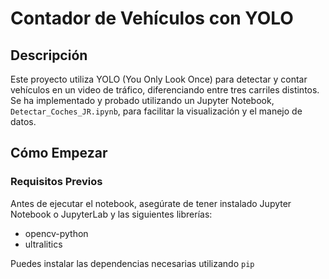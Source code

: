 # Contador de Vehículos con YOLO

## Descripción

Este proyecto utiliza YOLO (You Only Look Once) para detectar y contar vehículos en un video de tráfico, diferenciando entre tres carriles distintos. Se ha implementado y probado utilizando un Jupyter Notebook, `Detectar_Coches_JR.ipynb`, para facilitar la visualización y el manejo de datos.

## Cómo Empezar

### Requisitos Previos

Antes de ejecutar el notebook, asegúrate de tener instalado Jupyter Notebook o JupyterLab y las siguientes librerías:

- opencv-python
- ultralitics

Puedes instalar las dependencias necesarias utilizando `pip`
